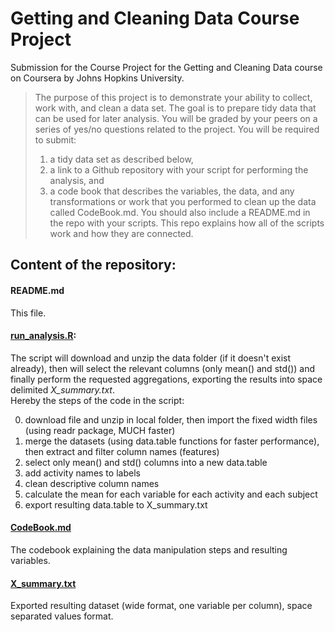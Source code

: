 # Getting and Cleaning Data Course Project
Submission for the Course Project for the Getting and Cleaning Data course on Coursera by Johns Hopkins University.

> The purpose of this project is to demonstrate your ability to collect, work with, and clean a data set. The goal is to prepare tidy data that can be used for later analysis. You will be graded by your peers on a series of yes/no questions related to the project. You will be required to submit:
> 1) a tidy data set as described below,
> 2) a link to a Github repository with your script for performing the analysis, and
> 3) a code book that describes the variables, the data, and any transformations or work that you performed to clean up the data called CodeBook.md. You should also include a README.md in the repo with your scripts. This repo explains how all of the scripts work and how they are connected.

## Content of the repository:
#### README.md
This file.

#### [run_analysis.R](https://github.com/paesibassi/GetCleanDataProject/blob/master/run_analysis.R):
The script will download and unzip the data folder (if it doesn't exist already), then will select the relevant columns (only mean() and std()) and finally perform the requested aggregations, exporting the results into space delimited *X_summary.txt*.  
Hereby the steps of the code in the script:

0. download file and unzip in local folder, then import the fixed width files (using readr package, MUCH faster)
1. merge the datasets (using data.table functions for faster performance), then extract and filter column names (features)
2. select only mean() and std() columns into a new data.table
3. add activity names to labels
4. clean descriptive column names
5. calculate the mean for each variable for each activity and each subject
6. export resulting data.table to X_summary.txt

#### [CodeBook.md](https://github.com/paesibassi/GetCleanDataProject/blob/master/CodeBook.md)
The codebook explaining the data manipulation steps and resulting variables.

#### [X_summary.txt](https://github.com/paesibassi/GetCleanDataProject/blob/master/X_summary.txt)
Exported resulting dataset (wide format, one variable per column), space separated values format.

